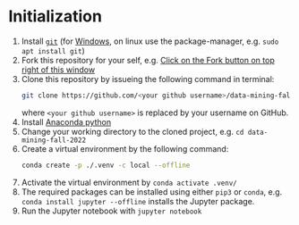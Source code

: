 # Initialization

1. Install [`git`](https://git-scm.com/) (for [Windows](https://git-scm.com/download/win), on linux use the package-manager, e.g. `sudo apt install git`)
1. Fork this repository for your self, e.g. [Click on the Fork button on top right of this window](https://github.com/alishakiba/data-mining-fall-2022/fork)
1. Clone this repository by issueing the following command in terminal:
    ```sh
    git clone https://github.com/<your github username>/data-mining-fall-2022.git
    ```
    where `<your github username>` is replaced by your username on GitHub.
1. Install [Anaconda python](https://www.anaconda.com/products/distribution)
1. Change your working directory to the cloned project, e.g. `cd data-mining-fall-2022`
1. Create a virtual environment by the following command:
    ```sh
    conda create -p ./.venv -c local --offline
    ```
1. Activate the virtual environment by `conda activate .venv/`
1. The required packages can be installed using either `pip3` or `conda`, e.g. `conda install jupyter --offline` installs the Jupyter package.
1. Run the Jupyter notebook with `jupyter notebook`
